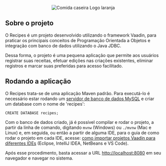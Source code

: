 <div align="center" width="500px" background-color="white">
  
  ![Comida caseira Logo laranja](https://github.com/juliacapanema/recipes/assets/102003309/d2ac05e5-f2f9-4cb6-9669-0f2438766731)
  
</div>

## Sobre o projeto

O Recipes é um projeto desenvolvido utilizando o framework Vaadin, para praticar os principais conceitos de Programação Orientada a Objetos e integração com banco de dados utilizando o Java JDBC.

Dessa forma, o projeto é uma pequena aplicação que permite aos usuários registrar suas receitas, efetuar edições nas criações existentes, eliminar registros e marcar suas preferidas para acesso facilitado.

## Rodando a aplicação

O Recipes trata-se de uma aplicação Maven padrão. Para executá-lo é necessário estar rodando um [servidor de banco de dados MySQL](https://dev.mysql.com/downloads/mysql/) e criar um database com o nome de 'recipes':

```
CREATE DATABASE recipes;
```

Com o banco de dados criado, já é possível compilar e rodar o projeto, a partir da linha de comando, digitando `mvnw` (Windows) ou `./mvnw` (Mac e Linux) e, em seguida, ou então a partir de alguma IDE, para o guia de como rodar o projeto em cada IDE, acesse: [como importar projetos Vaadin para diferentes IDEs](https://vaadin.com/docs/latest/guide/step-by-step/importing) (Eclipse, IntelliJ IDEA, NetBeans e VS Code).

Após esse procedimento, basta acessar a URL [http://localhost:8080](http://localhost:8080/) em seu navegador e navegar no sistema.

